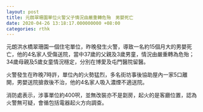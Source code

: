 ```yaml
---
layout: post
title: 元朗翠珊園單位火警父子情況由嚴重轉危殆　男嬰死亡
date: 2020-04-26 13:18:17.000000000 +08:00
categories: rthk
---
```


元朗洪水橋翠珊園一個住宅單位，昨晚發生火警，導致一名約15個月大的男嬰死亡，他的4名家人受傷送院，當中37歲的父親及3歲男童，情況由嚴重轉為危殆；34歲母親及5歲女童情況穩定，分別在博愛及屯門醫院留醫。

火警發生在昨晚7時許，單位內的火勢猛烈，多名街坊事後協助屋內一家5口離開，男嬰送院搶救後不治，他的4名家人吸入濃煙不適送院。

消防處表示，涉事單位約400呎，並無改裝亦不是劏房，起火的是客廳位置，認為火警無可疑，會循包括電器起火方向調查。
